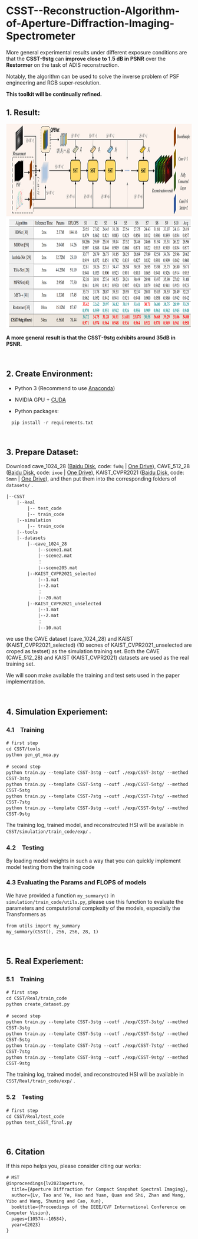 # CSST--Reconstruction-Algorithm-of-Aperture-Diffraction-Imaging-Spectrometer

More general experimental results under different exposure conditions are that the **CSST-9stg** can **improve close to 1.5 dB in PSNR** over the **Restormer** on the task of ADIS reconstruction.

Notably, the algorithm can be used to solve the inverse problem of PSF engineering and RGB super-resolution.

**This toolkit will be continually refined.**


## 1. Result:
<img src="./figure/final-fig4s.png"  height=250 width=900>

<img src="./figure/table.png"  height=300 width=900>

**A more general result is that the CSST-9stg exhibits around 35dB in PSNR.**

&nbsp;



## 2. Create Environment:

- Python 3 (Recommend to use [Anaconda](https://www.anaconda.com/download/#linux))

- NVIDIA GPU + [CUDA](https://developer.nvidia.com/cuda-downloads)

- Python packages:

```shell
  pip install -r requirements.txt
```


&nbsp;


## 3. Prepare Dataset:
Download cave_1024_28 ([Baidu Disk](https://pan.baidu.com/s/1X_uXxgyO-mslnCTn4ioyNQ), code: `fo0q` | [One Drive](https://bupteducn-my.sharepoint.com/:f:/g/personal/mengziyi_bupt_edu_cn/EmNAsycFKNNNgHfV9Kib4osB7OD4OSu-Gu6Qnyy5PweG0A?e=5NrM6S)), CAVE_512_28 ([Baidu Disk](https://pan.baidu.com/s/1ue26weBAbn61a7hyT9CDkg), code: `ixoe` | [One Drive](https://mailstsinghuaeducn-my.sharepoint.com/:f:/g/personal/lin-j21_mails_tsinghua_edu_cn/EjhS1U_F7I1PjjjtjKNtUF8BJdsqZ6BSMag_grUfzsTABA?e=sOpwm4)), KAIST_CVPR2021 ([Baidu Disk](https://pan.baidu.com/s/1LfPqGe0R_tuQjCXC_fALZA), code: `5mmn` | [One Drive](https://mailstsinghuaeducn-my.sharepoint.com/:f:/g/personal/lin-j21_mails_tsinghua_edu_cn/EkA4B4GU8AdDu0ZkKXdewPwBd64adYGsMPB8PNCuYnpGlA?e=VFb3xP)), and then put them into the corresponding folders of `datasets/` .

```shell
|--CSST
    |--Real
    	|-- test_code
    	|-- train_code
    |--simulation
    	|-- train_code
    |--tools
    |--datasets
        |--cave_1024_28
            |--scene1.mat
            |--scene2.mat
            ：  
            |--scene205.mat
        |--KAIST_CVPR2021_selected 
            |--1.mat
            |--2.mat
            ： 
            |--20.mat
        |--KAIST_CVPR2021_unselected 
            |--1.mat
            |--2.mat
            ： 
            |--10.mat

```

we use the CAVE dataset (cave_1024_28) and KAIST (KAIST_CVPR2021_selected) (10 secnes of KAIST_CVPR2021_unselected are croped as testset) as the simulation training set. Both the CAVE (CAVE_512_28) and KAIST (KAIST_CVPR2021) datasets are used as the real training set. 

We will soon make available the training and test sets used in the paper implementation.


&nbsp;


## 4. Simulation Experiement:

### 4.1　Training

```shell
# first step
cd CSST/tools
python gen_gt_mea.py

# second step
python train.py --template CSST-3stg --outf ./exp/CSST-3stg/ --method CSST-3stg
python train.py --template CSST-5stg --outf ./exp/CSST-5stg/ --method CSST-5stg
python train.py --template CSST-7stg --outf ./exp/CSST-7stg/ --method CSST-7stg
python train.py --template CSST-9stg --outf ./exp/CSST-9stg/ --method CSST-9stg 
```

The training log, trained model, and reconstrcuted HSI will be available in `CSST/simulation/train_code/exp/` . 


### 4.2　Testing
By loading model weights in such a way that you can quickly implement model testing from the training code




### 4.3 Evaluating the Params and FLOPS of models

  We have provided a function `my_summary()` in `simulation/train_code/utils.py`, please use this function to evaluate the parameters and computational complexity of the models, especially the Transformers as 

```shell
from utils import my_summary
my_summary(CSST(), 256, 256, 28, 1)
```


&nbsp;


## 5. Real Experiement:

### 5.1　Training

```shell
# first step
cd CSST/Real/train_code
python create_dataset.py

# second step
python train.py --template CSST-3stg --outf ./exp/CSST-3stg/ --method CSST-3stg
python train.py --template CSST-5stg --outf ./exp/CSST-5stg/ --method CSST-5stg
python train.py --template CSST-7stg --outf ./exp/CSST-7stg/ --method CSST-7stg
python train.py --template CSST-9stg --outf ./exp/CSST-9stg/ --method CSST-9stg 
```

The training log, trained model, and reconstrcuted HSI will be available in `CSST/Real/train_code/exp/` . 


### 5.2　Testing

```shell
# first step
cd CSST/Real/test_code
python test_CSST_final.py
```

&nbsp;


## 6. Citation
If this repo helps you, please consider citing our works:


```shell
# MST
@inproceedings{lv2023aperture,
  title={Aperture Diffraction for Compact Snapshot Spectral Imaging},
  author={Lv, Tao and Ye, Hao and Yuan, Quan and Shi, Zhan and Wang, Yibo and Wang, Shuming and Cao, Xun},
  booktitle={Proceedings of the IEEE/CVF International Conference on Computer Vision},
  pages={10574--10584},
  year={2023}
}
```









